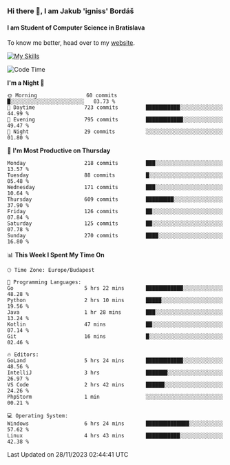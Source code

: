 ### Hi there 👋, I am Jakub 'igniss' Bordáš

#### I am Student of Computer Science in Bratislava
To know me better, head over to my [website](https://bordas.sk).

[![My Skills](https://skillicons.dev/icons?i=js,html,css,figma,svelte,java,kotlin,python,postgresql,typescript,nest,nodejs)](https://bordas.sk)


<!--START_SECTION:waka-->
![Code Time](http://img.shields.io/badge/Code%20Time-1%2C285%20hrs%2040%20mins-blue)

**I'm a Night 🦉** 

```text
🌞 Morning                60 commits          █░░░░░░░░░░░░░░░░░░░░░░░░   03.73 % 
🌆 Daytime                723 commits         ███████████░░░░░░░░░░░░░░   44.99 % 
🌃 Evening                795 commits         ████████████░░░░░░░░░░░░░   49.47 % 
🌙 Night                  29 commits          ░░░░░░░░░░░░░░░░░░░░░░░░░   01.80 % 
```
📅 **I'm Most Productive on Thursday** 

```text
Monday                   218 commits         ███░░░░░░░░░░░░░░░░░░░░░░   13.57 % 
Tuesday                  88 commits          █░░░░░░░░░░░░░░░░░░░░░░░░   05.48 % 
Wednesday                171 commits         ███░░░░░░░░░░░░░░░░░░░░░░   10.64 % 
Thursday                 609 commits         █████████░░░░░░░░░░░░░░░░   37.90 % 
Friday                   126 commits         ██░░░░░░░░░░░░░░░░░░░░░░░   07.84 % 
Saturday                 125 commits         ██░░░░░░░░░░░░░░░░░░░░░░░   07.78 % 
Sunday                   270 commits         ████░░░░░░░░░░░░░░░░░░░░░   16.80 % 
```


📊 **This Week I Spent My Time On** 

```text
🕑︎ Time Zone: Europe/Budapest

💬 Programming Languages: 
Go                       5 hrs 22 mins       ████████████░░░░░░░░░░░░░   48.28 % 
Python                   2 hrs 10 mins       █████░░░░░░░░░░░░░░░░░░░░   19.56 % 
Java                     1 hr 28 mins        ███░░░░░░░░░░░░░░░░░░░░░░   13.24 % 
Kotlin                   47 mins             ██░░░░░░░░░░░░░░░░░░░░░░░   07.14 % 
Git                      16 mins             █░░░░░░░░░░░░░░░░░░░░░░░░   02.46 % 

🔥 Editors: 
GoLand                   5 hrs 24 mins       ████████████░░░░░░░░░░░░░   48.56 % 
IntelliJ                 3 hrs               ███████░░░░░░░░░░░░░░░░░░   26.97 % 
VS Code                  2 hrs 42 mins       ██████░░░░░░░░░░░░░░░░░░░   24.26 % 
PhpStorm                 1 min               ░░░░░░░░░░░░░░░░░░░░░░░░░   00.21 % 

💻 Operating System: 
Windows                  6 hrs 24 mins       ██████████████░░░░░░░░░░░   57.62 % 
Linux                    4 hrs 43 mins       ███████████░░░░░░░░░░░░░░   42.38 % 
```


 Last Updated on 28/11/2023 02:44:41 UTC
<!--END_SECTION:waka-->
